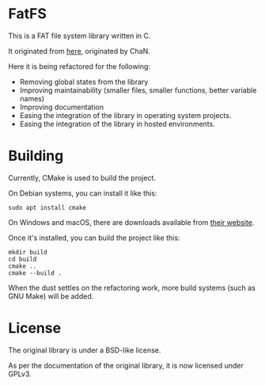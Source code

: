 FatFS
=====

This is a FAT file system library written in C.

It originated from [here](http://elm-chan.org/fsw/ff/00index_e.html), originated by ChaN.

Here it is being refactored for the following:

 - Removing global states from the library
 - Improving maintainability (smaller files, smaller functions, better variable names)
 - Improving documentation
 - Easing the integration of the library in operating system projects.
 - Easing the integration of the library in hosted environments.

Building
========

Currently, CMake is used to build the project.

On Debian systems, you can install it like this:

```
sudo apt install cmake
```

On Windows and macOS, there are downloads available from [their website](https://cmake.org/download).

Once it's installed, you can build the project like this:

```
mkdir build
cd build
cmake ..
cmake --build .
```

When the dust settles on the refactoring work, more build systems (such as GNU Make) will be added.

License
=======

The original library is under a BSD-like license.

As per the documentation of the original library, it is now licensed under GPLv3.
